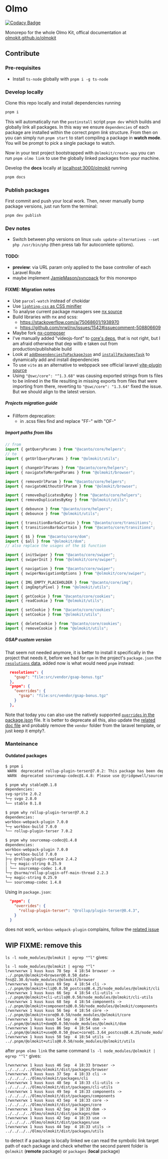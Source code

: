 # Olmo

[![Codacy Badge](https://app.codacy.com/project/badge/Grade/1dfb471aa62649a29ffd71d1f386e7fe)](https://www.codacy.com/gl/olmokit/olmokit/dashboard)

Monorepo for the whole Olmo Kit, offical documentation at [olmokit.github.io/olmokit](https://olmokit.github.io/olmokit)

## Contribute

### Pre-requisites

- Install `ts-node` globally with `pnpm i -g ts-node`

### Develop locally

Clone this repo locally and install dependencies running

```bash
pnpm i
```

This will automatically run the `postinstall` script `pnpm dev` which builds and globally link all packages. In this way we ensure `dependencies` of each package are installed within the correct _pnpm link_ structure. From then on you can simply run `pnpm start` to start compiling a package in **watch mode**. You will be prompt to pick a single package to watch. <!-- (TODO: verify the following which is probably not needed as we have the `postinstall` script already): Note that if you add an external dependency to a package you probably need to re-run `pnpm dev` in order to include the new dependencies in the globally linked structure.-->

Now in your test project bootstrapped with `@olmokit/create-app` you can run `pnpm olmo link` to use the globally linked packages from your machine.

Develop the **docs** locally at [localhost:3000/olmokit](http://localhost:3000/olmokit) running

```bash
pnpm docs
```

### Publish packages

First commit and push your local work. Then, never manually bump package versions, just run form the terminal:

```bash
pnpm dev publish
```

### Dev notes

- Switch between php versions on linux `sudo update-alternatives --set php /usr/bin/php` (then press tab for autocomlete options).

#### TODO:

- **preview**: via URL param only applied to the base controller of each Laravel Route
- maybe implement [JamieMason/syncpack](https://github.com/JamieMason/syncpack) for this monorepo

#### FIXME: Migration notes

- Use `parcel-watch` instead of chokidar
- Use [`lighting-css` as CSS minifier](https://lightningcss.dev/docs.html#with-webpack)
- To analyse current package managers see [nx source](https://github.com/nrwl/nx/blob/master/packages/nx/src/utils/package-manager.ts)
- Build libraries with nx and scss:
  - https://stackoverflow.com/a/75068601/1938970
  - https://github.com/nrwl/nx/issues/1542#issuecomment-508806609
- Maybe fork [nx-composer](https://github.com/automattic/nx-composer)
- I've manually added "videojs-font" to [core's deps](./packages/core/package.json), that is not right, but I am afraid otherwise that dep willb e taken out from production/publishable build
- Look at [`addDependenciesToPackageJson`](https://github.com/nrwl/nx/blob/master/packages/devkit/src/utils/package-json.ts#L134) and [`installPackagesTask`](https://github.com/nrwl/nx/blob/master/packages/devkit/src/tasks/install-packages-task.ts#L17) to dynamically add and install dependencies
- To use `vite` as an alternative to webppack see official laravel [vite-plugin source](https://github.com/laravel/vite-plugin/blob/main/src/index.ts)
- Using `"@swc/core": "^1.3.68"` was causing exported strings from ts files to be inlined in the file resulting in missing exports from files that were importing from there, reverting to `"@swc/core": "1.3.64"` fixed the issue. But we should align to the latest version.

##### Projects migration guide

- Fillform deprecation:
  - in .scss files find and replace "FF-" with "OF-"

##### Import paths from libs

```js
// from
import { getQueryParams } from "@acanto/core/helpers";
// to
import { getUrlQueryParams } from "@olmokit/utils";

import { changeUrlParams } from "@acanto/core/helpers";
import { navigateToMergedParams } from "@olmokit/browser";

import { removeUrlParam } from "@acanto/core/helpers";
import { navigateWithoutUrlParam } from "@olmokit/browser";

import { removeDuplicatesByKey } from "@acanto/core/helpers";
import { removeDuplicatesByKey } from "@olmokit/utils";

import { debounce } from "@acanto/core/helpers";
import { debounce } from "@olmokit/utils";

import { transitionBarbaCurtain } from "@acanto/core/transitions";
import { transitionsBarbaCurtain } from "@acanto/core/transitions";

import { $$ } from "@acanto/core/dom";
import { $all } from "@olmokit/dom";
// also replace the usages of the $$ function

import { initSwiper } from "@acanto/core/swiper";
import { swiperInit } from "@olmokit/core/swiper";

import { navigation } from "@acanto/core/swiper";
import { swiperNavigationOptions } from "@olmokit/core/swiper";

import { IMG_EMPTY_PLACEHOLDER } from "@acanto/core/img";
import { imgEmptyPixel } from "@olmokit/utils";

import { getCookie } from "@acanto/core/cookies";
import { readCookie } from "@olmokit/utils";

import { setCookie } from "@acanto/core/cookies";
import { setCookie } from "@olmokit/utils";

import { deleteCookie } from "@acanto/core/cookies";
import { removeCookie } from "@olmokit/utils";

```

##### GSAP custom version

That seem not needed anymore, it is better to install it specifically in the project that needs it, before we had for `npm` in the project's `package.json` the [`resolutions` data](https://www.npmjs.com/package/npm-force-resolutions), added now is what would need `pnpm` instead:

```json
  resolutions": {
    "gsap": "file:src/vendor/gsap-bonus.tgz"
  },
  "pnpm": {
    "overrides": {
      "gsap": "file:src/vendor/gsap-bonus.tgz"
    }
  },
```

Note that today you can also use the natively supported [`overrides` in the package.json](https://docs.npmjs.com/cli/v9/configuring-npm/package-json#overrides) file.
It is better to deprecate all this, also update the [related doc file](./docs/docs/folder-structure.md#srcvendor) and probably remove the `vendor` folder from the laravel template, or just keep it empty?.

### Manteinance

#### Outdated packages

```bash
$ pnpm i
 WARN  deprecated rollup-plugin-terser@7.0.2: This package has been deprecated and is no longer maintained. Please use @rollup/plugin-terser
 WARN  deprecated sourcemap-codec@1.4.8: Please use @jridgewell/sourcemap-codec instead

$ pnpm why stable@0.1.8
dependencies:
svg-sprite 2.0.2
└─┬ svgo 2.8.0
└── stable 0.1.8

$ pnpm why rollup-plugin-terser@7.0.2
dependencies:
workbox-webpack-plugin 7.0.0
└─┬ workbox-build 7.0.0
└── rollup-plugin-terser 7.0.2

$ pnpm why sourcemap-codec@1.4.8
dependencies:
workbox-webpack-plugin 7.0.0
└─┬ workbox-build 7.0.0
├─┬ @rollup/plugin-replace 2.4.2
│ └─┬ magic-string 0.25.9
│ └── sourcemap-codec 1.4.8
└─┬ @surma/rollup-plugin-off-main-thread 2.2.3
└─┬ magic-string 0.25.9
└── sourcemap-codec 1.4.8

```

Using in `package.json`:

```json
  "pnpm": {
    "overrides": {
      "rollup-plugin-terser": "@rollup/plugin-terser@0.4.3",
    }
  }
```

does not work, `workbox-webpack-plugin` complains, follow the [related issue](https://github.com/GoogleChrome/workbox/issues/3200)

## WIP FIXME: remove this

`ls -l node_modules/@olmokit | egrep "^l"` gives:

```
ls -l node_modules/@olmokit | egrep "^l"
lrwxrwxrwx 1 kuus kuus 78 Sep  4 18:54 browser -> ../.pnpm/@olmokit+browser@0.0.50_date-fns@2.30.0/node_modules/@olmokit/browser
lrwxrwxrwx 1 kuus kuus 69 Sep  4 18:54 cli -> ../.pnpm/@olmokit+cli@0.0.50_postcss@8.4.25/node_modules/@olmokit/cli
lrwxrwxrwx 1 kuus kuus 66 Sep  4 18:54 cli-utils -> ../.pnpm/@olmokit+cli-utils@0.0.50/node_modules/@olmokit/cli-utils
lrwxrwxrwx 1 kuus kuus 68 Sep  4 18:54 components -> ../.pnpm/@olmokit+components@0.0.50/node_modules/@olmokit/components
lrwxrwxrwx 1 kuus kuus 56 Sep  4 18:54 core -> ../.pnpm/@olmokit+core@0.0.50/node_modules/@olmokit/core
lrwxrwxrwx 1 kuus kuus 54 Sep  4 18:54 dom -> ../.pnpm/@olmokit+dom@0.0.50/node_modules/@olmokit/dom
lrwxrwxrwx 1 kuus kuus 86 Sep  4 18:54 use -> ../.pnpm/@olmokit+use@0.0.50_@swc+core@1.3.64_postcss@8.4.25/node_modules/@olmokit/use
lrwxrwxrwx 1 kuus kuus 58 Sep  4 18:54 utils -> ../.pnpm/@olmokit+utils@0.0.50/node_modules/@olmokit/utils
```

after `pnpm olmo link` the same command `ls -l node_modules/@olmokit | egrep "^l"` gives:

```
lrwxrwxrwx 1 kuus kuus 46 Sep  4 18:33 browser -> ../../../../Olmo/olmokit/dist/packages/browser
lrwxrwxrwx 1 kuus kuus 37 Sep  4 18:33 cli -> ../../../../Olmo/olmokit/packages/cli
lrwxrwxrwx 1 kuus kuus 48 Sep  4 18:33 cli-utils -> ../../../../Olmo/olmokit/dist/packages/cli-utils
lrwxrwxrwx 1 kuus kuus 49 Sep  4 18:33 components -> ../../../../Olmo/olmokit/dist/packages/components
lrwxrwxrwx 1 kuus kuus 43 Sep  4 18:33 core -> ../../../../Olmo/olmokit/dist/packages/core
lrwxrwxrwx 1 kuus kuus 42 Sep  4 18:33 dom -> ../../../../Olmo/olmokit/dist/packages/dom
lrwxrwxrwx 1 kuus kuus 42 Sep  4 18:33 use -> ../../../../Olmo/olmokit/dist/packages/use
lrwxrwxrwx 1 kuus kuus 44 Sep  4 18:33 utils -> ../../../../Olmo/olmokit/dist/packages/utils
```

to detect if a package is locally linked we can read the symbolic link target path of each package and check whether the second parent folder is `@olmokit` (**remote** package) or `packages` (**local** package)
